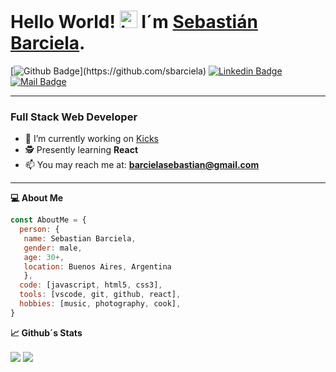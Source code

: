 # Hello World! <img src="https://user-images.githubusercontent.com/1303154/88677602-1635ba80-d120-11ea-84d8-d263ba5fc3c0.gif" width="28px" alt="hi"> I´m [Sebastián Barciela](https://www.linkedin.com/in/sebastián-barciela/). 
<!-- <a href="https://www.linkedin.com/in/sebastián-barciela/">
  <img align="left" alt="Sebastian Barciela's Linkedin" width="16px" src="https://cdn.jsdelivr.net/npm/simple-icons@v3/icons/linkedin.svg" />
</a>
<a href="mailto:barcielasebas@gmail.com">
  <img align="left" alt="Sebastian Barciela's Mail" width="16px" src="https://cdn.jsdelivr.net/npm/simple-icons@3.13.0/icons/gmail.svg" />
</a>
<a href="https://github.com/sbarciela">
  <img align="left" alt="Sebastian Barciela's Github" width="16px" src="https://cdn.jsdelivr.net/npm/simple-icons@v3/icons/github.svg" />
</a>
<br/> -->
[![Github Badge](https://img.shields.io/badge/-sbarciela-rgb(36,%2041,%2046)?style=flat&labelColor=rgb(36,%2041,%2046)&logo=github&logoColor=white)](https://github.com/sbarciela)
[![Linkedin Badge](https://img.shields.io/badge/-Sebastian-0e76a8?style=flat&labelColor=0e76a8&logo=linkedin&logoColor=white)](https://www.linkedin.com/in/sebastián-barciela/) 
[![Mail Badge](https://img.shields.io/badge/-barcielasebastian-c0392b?style=flat&labelColor=c0392b&logo=gmail&logoColor=white)](mailto:barcielasebastian@gmail.com)

<hr>

### Full Stack Web Developer

- 🔭 I’m currently working on [Kicks](https://github.com/SantiagoDiFiore/grupo_6_Zapatillas)
- 🕵 Presently learning **React**
- 📫 You may reach me at: **barcielasebastian@gmail.com** <br>

<hr>

**:computer: About Me**

```javascript
const AboutMe = {
  person: {
   name: Sebastian Barciela,
   gender: male,
   age: 30+,
   location: Buenos Aires, Argentina
   },
  code: [javascript, html5, css3],
  tools: [vscode, git, github, react],
  hobbies: [music, photography, cook], 
}
```




**:chart_with_upwards_trend: Github´s Stats**
<p>
    <img align="center" src="https://github-readme-stats.vercel.app/api?username=sbarciela&hide=contribs,prs&theme=tokyonight&show_icons=true"/>
    <img align="center" src="https://github-readme-stats.vercel.app/api/top-langs/?username=sbarciela&layout=compact&theme=tokyonight"/>
</p>



